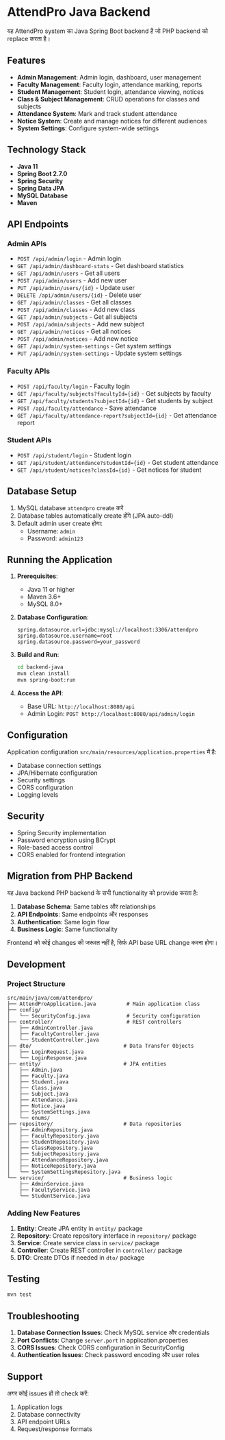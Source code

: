 # AttendPro Java Backend

यह AttendPro system का Java Spring Boot backend है जो PHP backend को replace करता है।

## Features

- **Admin Management**: Admin login, dashboard, user management
- **Faculty Management**: Faculty login, attendance marking, reports
- **Student Management**: Student login, attendance viewing, notices
- **Class & Subject Management**: CRUD operations for classes and subjects
- **Attendance System**: Mark and track student attendance
- **Notice System**: Create and manage notices for different audiences
- **System Settings**: Configure system-wide settings

## Technology Stack

- **Java 11**
- **Spring Boot 2.7.0**
- **Spring Security**
- **Spring Data JPA**
- **MySQL Database**
- **Maven**

## API Endpoints

### Admin APIs
- `POST /api/admin/login` - Admin login
- `GET /api/admin/dashboard-stats` - Get dashboard statistics
- `GET /api/admin/users` - Get all users
- `POST /api/admin/users` - Add new user
- `PUT /api/admin/users/{id}` - Update user
- `DELETE /api/admin/users/{id}` - Delete user
- `GET /api/admin/classes` - Get all classes
- `POST /api/admin/classes` - Add new class
- `GET /api/admin/subjects` - Get all subjects
- `POST /api/admin/subjects` - Add new subject
- `GET /api/admin/notices` - Get all notices
- `POST /api/admin/notices` - Add new notice
- `GET /api/admin/system-settings` - Get system settings
- `PUT /api/admin/system-settings` - Update system settings

### Faculty APIs
- `POST /api/faculty/login` - Faculty login
- `GET /api/faculty/subjects?facultyId={id}` - Get subjects by faculty
- `GET /api/faculty/students?subjectId={id}` - Get students by subject
- `POST /api/faculty/attendance` - Save attendance
- `GET /api/faculty/attendance-report?subjectId={id}` - Get attendance report

### Student APIs
- `POST /api/student/login` - Student login
- `GET /api/student/attendance?studentId={id}` - Get student attendance
- `GET /api/student/notices?classId={id}` - Get notices for student

## Database Setup

1. MySQL database `attendpro` create करें
2. Database tables automatically create होंगे (JPA auto-ddl)
3. Default admin user create होगा:
   - Username: `admin`
   - Password: `admin123`

## Running the Application

1. **Prerequisites**:
   - Java 11 or higher
   - Maven 3.6+
   - MySQL 8.0+

2. **Database Configuration**:
   ```properties
   spring.datasource.url=jdbc:mysql://localhost:3306/attendpro
   spring.datasource.username=root
   spring.datasource.password=your_password
   ```

3. **Build and Run**:
   ```bash
   cd backend-java
   mvn clean install
   mvn spring-boot:run
   ```

4. **Access the API**:
   - Base URL: `http://localhost:8080/api`
   - Admin Login: `POST http://localhost:8080/api/admin/login`

## Configuration

Application configuration `src/main/resources/application.properties` में है:

- Database connection settings
- JPA/Hibernate configuration
- Security settings
- CORS configuration
- Logging levels

## Security

- Spring Security implementation
- Password encryption using BCrypt
- Role-based access control
- CORS enabled for frontend integration

## Migration from PHP Backend

यह Java backend PHP backend के सभी functionality को provide करता है:

1. **Database Schema**: Same tables और relationships
2. **API Endpoints**: Same endpoints और responses
3. **Authentication**: Same login flow
4. **Business Logic**: Same functionality

Frontend को कोई changes की जरूरत नहीं है, सिर्फ API base URL change करना होगा।

## Development

### Project Structure
```
src/main/java/com/attendpro/
├── AttendProApplication.java          # Main application class
├── config/
│   └── SecurityConfig.java            # Security configuration
├── controller/                        # REST controllers
│   ├── AdminController.java
│   ├── FacultyController.java
│   └── StudentController.java
├── dto/                              # Data Transfer Objects
│   ├── LoginRequest.java
│   └── LoginResponse.java
├── entity/                           # JPA entities
│   ├── Admin.java
│   ├── Faculty.java
│   ├── Student.java
│   ├── Class.java
│   ├── Subject.java
│   ├── Attendance.java
│   ├── Notice.java
│   ├── SystemSettings.java
│   └── enums/
├── repository/                       # Data repositories
│   ├── AdminRepository.java
│   ├── FacultyRepository.java
│   ├── StudentRepository.java
│   ├── ClassRepository.java
│   ├── SubjectRepository.java
│   ├── AttendanceRepository.java
│   ├── NoticeRepository.java
│   └── SystemSettingsRepository.java
└── service/                          # Business logic
    ├── AdminService.java
    ├── FacultyService.java
    └── StudentService.java
```

### Adding New Features

1. **Entity**: Create JPA entity in `entity/` package
2. **Repository**: Create repository interface in `repository/` package
3. **Service**: Create service class in `service/` package
4. **Controller**: Create REST controller in `controller/` package
5. **DTO**: Create DTOs if needed in `dto/` package

## Testing

```bash
mvn test
```

## Troubleshooting

1. **Database Connection Issues**: Check MySQL service और credentials
2. **Port Conflicts**: Change `server.port` in application.properties
3. **CORS Issues**: Check CORS configuration in SecurityConfig
4. **Authentication Issues**: Check password encoding और user roles

## Support

अगर कोई issues हों तो check करें:
1. Application logs
2. Database connectivity
3. API endpoint URLs
4. Request/response formats
